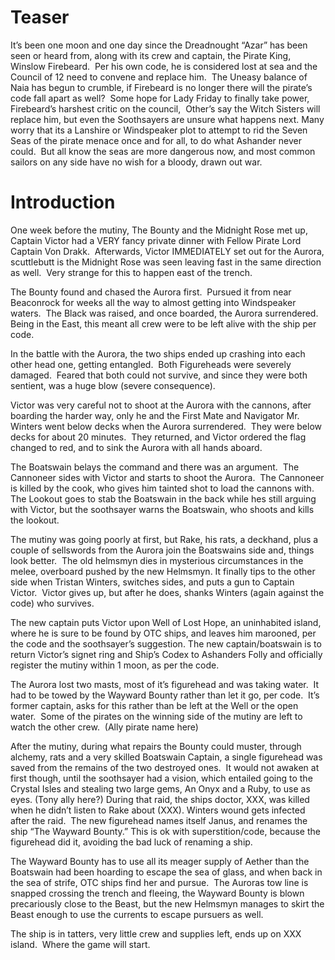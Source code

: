 # Teaser
It’s been one moon and one day since the Dreadnought “Azar” has been seen or heard from, along with its crew and captain, the Pirate King, Winslow Firebeard.  Per his own code, he is considered lost at sea and the Council of 12 need to convene and replace him.  The Uneasy balance of Naia has begun to crumble, if Firebeard is no longer there will the pirate’s code fall apart as well?  Some hope for Lady Friday to finally take power, Firebeard’s harshest critic on the council,  Other’s say the Witch Sisters will replace him, but even the Soothsayers are unsure what happens next. Many worry that its a Lanshire or Windspeaker plot to attempt to rid the Seven Seas of the pirate menace once and for all, to do what Ashander never could.  But all know the seas are more dangerous now, and most common sailors on any side have no wish for a bloody, drawn out war.

# Introduction

One week before the mutiny, The Bounty and the Midnight Rose met up, Captain Victor had a VERY fancy private dinner with Fellow Pirate Lord Captain Von Drakk.  Afterwards, Victor IMMEDIATELY set out for the Aurora, scuttlebutt is the Midnight Rose was seen leaving fast in the same direction as well.  Very strange for this to happen east of the trench.

The Bounty found and chased the Aurora first.  Pursued it from near Beaconrock for weeks all the way to almost getting into Windspeaker waters.  The Black was raised, and once boarded, the Aurora surrendered.   Being in the East, this meant all crew were to be left alive with the ship per code.

In the battle with the Aurora, the two ships ended up crashing into each other head one, getting entangled.  Both Figureheads were severely damaged.  Feared that both could not survive, and since they were both sentient, was a huge blow (severe consequence).

Victor was very careful not to shoot at the Aurora with the cannons, after boarding the harder way, only he and the First Mate and Navigator Mr. Winters went below decks when the Aurora surrendered.  They were below decks for about 20 minutes.  They returned, and Victor ordered the flag changed to red, and to sink the Aurora with all hands aboard. 

The Boatswain belays the command and there was an argument.  The Cannoneer sides with Victor and starts to shoot the Aurora.  The Cannoneer is killed by the cook, who gives him tainted shot to load the cannons with.  The Lookout goes to stab the Boatswain in the back while hes still arguing with Victor, but the soothsayer warns the Boatswain, who shoots and kills the lookout.

The mutiny was going poorly at first, but Rake, his rats, a deckhand, plus a couple of sellswords from the Aurora join the Boatswains side and, things look better.  The old helmsmyn dies in mysterious circumstances in the melee, overboard pushed by the new Helmsmyn. It finally tips to the other side when Tristan Winters, switches sides, and puts a gun to Captain Victor.  Victor gives up, but after he does, shanks Winters (again against the code) who survives.

The new captain puts Victor upon Well of Lost Hope, an uninhabited island, where he is sure to be found by OTC ships, and leaves him marooned, per the code and the soothsayer’s suggestion. The new captain/boatswain is to return Victor’s signet ring and Ship’s Codex to Ashanders Folly and officially register the mutiny within 1 moon, as per the code. 

The Aurora lost two masts, most of it’s figurehead and was taking water.  It had to be towed by the Wayward Bounty rather than let it go, per code.  It’s former captain, asks for this rather than be left at the Well or the open water.  Some of the pirates on the winning side of the mutiny are left to watch the other crew.  (Ally pirate name here)

After the mutiny, during what repairs the Bounty could muster, through alchemy, rats and a very skilled Boatswain Captain, a single figurehead was saved from the remains of the two destroyed ones.  It would not awaken at first though, until the soothsayer had a vision, which entailed going to the Crystal Isles and stealing two large gems, An Onyx and a Ruby, to use as eyes. (Tony ally here?) During that raid, the ships doctor, XXX, was killed when he didn’t listen to Rake about (XXX). Winters wound gets infected after the raid.  The new figurehead names itself Janus, and renames the ship “The Wayward Bounty.” This is ok with superstition/code, because the figurehead did it, avoiding the bad luck of renaming a ship.

The Wayward Bounty has to use all its meager supply of Aether than the Boatswain had been hoarding to escape the sea of glass, and when back in the sea of strife, OTC ships find her and pursue.  The Auroras tow line is snapped crossing the trench and fleeing, the Wayward Bounty is blown precariously close to the Beast, but the new Helmsmyn manages to skirt the Beast enough to use the currents to escape pursuers as well.

The ship is in tatters, very little crew and supplies left, ends up on XXX island.  Where the game will start.